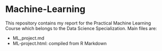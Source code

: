 # Machine-Learning

This repository contains my report for the Practical Machine Learning Course which belongs to the Data Science Specialization. Main files are: 

* ML_project.md 
* ML-project.html: compiled from R Markdown
